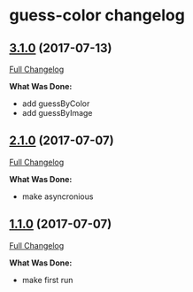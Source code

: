 # guess-color changelog

## [3.1.0](http://github.com/ivanoff/guess-color/tree/3.1.0) (2017-07-13)
[Full Changelog](http://github.com/ivanoff/guess-color/compare/2.1.0...3.1.0)

**What Was Done:**

- add guessByColor
- add guessByImage


## [2.1.0](http://github.com/ivanoff/guess-color/tree/2.1.0) (2017-07-07)
[Full Changelog](http://github.com/ivanoff/guess-color/compare/1.1.0...2.1.0)

**What Was Done:**

- make asyncronious


## [1.1.0](http://github.com/ivanoff/guess-color/tree/1.1.0) (2017-07-07)
[Full Changelog](http://github.com/ivanoff/guess-color/compare/1.1.0...1.1.0)

**What Was Done:**

- make first run
